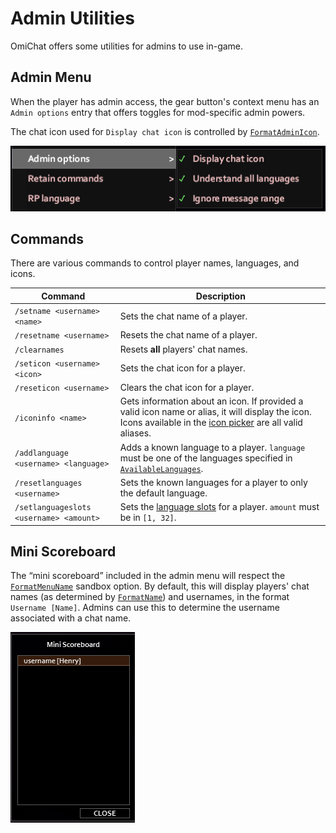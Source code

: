 # Admin Utilities

OmiChat offers some utilities for admins to use in-game.

## Admin Menu

When the player has admin access, the gear button's context menu has an `Admin options` entry that offers toggles for mod-specific admin powers.

The chat icon used for `Display chat icon` is controlled by [`FormatAdminIcon`](../sandbox-options/component-formats.md#formatadminicon).

![The in-game admin menu](../images/admin-menu.png)

## Commands

There are various commands to control player names, languages, and icons.

| Command | Description |
| ------- | ----------- |
| `/setname <username> <name>` | Sets the chat name of a player. |
| `/resetname <username>` | Resets the chat name of a player. |
| `/clearnames` | Resets **all** players' chat names. |
| `/seticon <username> <icon>` | Sets the chat icon for a player. |
| `/reseticon <username>` | Clears the chat icon for a player. |
| `/iconinfo <name>` | Gets information about an icon. If provided a valid icon name or alias, it will display the icon. Icons available in the [icon picker](../sandbox-options/feature-flags.md#enableiconpicker) are all valid aliases. |
| `/addlanguage <username> <language>` | Adds a known language to a player. `language` must be one of the languages specified in [`AvailableLanguages`](../sandbox-options/languages.md#availablelanguages). |
| `/resetlanguages <username>` | Sets the known languages for a player to only the default language. |
| `/setlanguageslots <username> <amount>` | Sets the [language slots](../sandbox-options/languages.md#languageslots) for a player. `amount` must be in `[1, 32]`. |

## Mini Scoreboard

The “mini scoreboard” included in the admin menu will respect the [`FormatMenuName`](../sandbox-options/component-formats.md#formatmenuname) sandbox option.
By default, this will display players' chat names (as determined by [`FormatName`](../sandbox-options/component-formats.md#formatname)) and usernames, in the format `Username [Name]`.
Admins can use this to determine the username associated with a chat name.

![The mini scoreboard](../images/mini-scoreboard.png)
